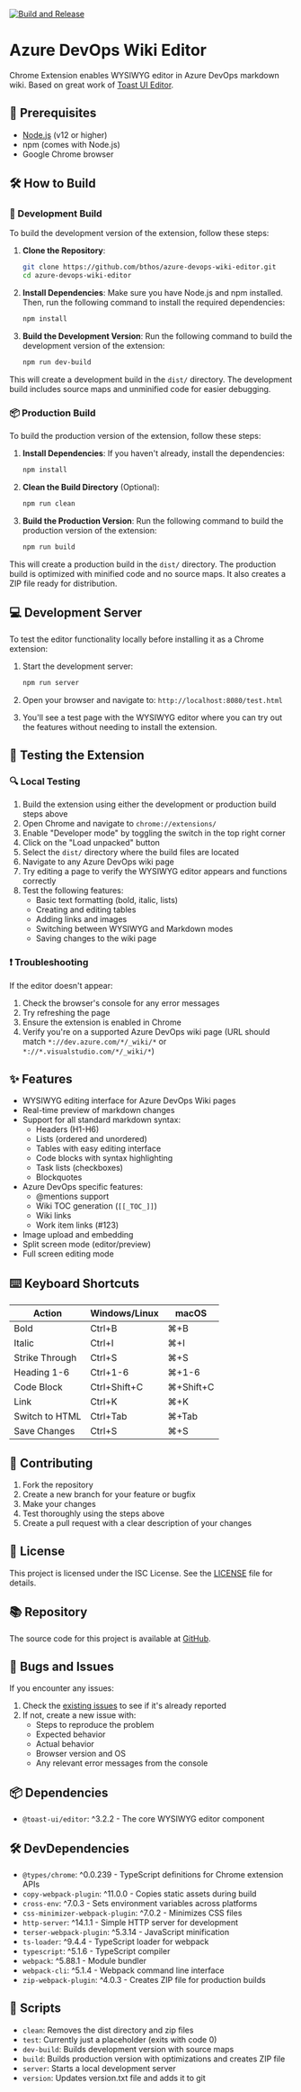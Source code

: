 [![Build and Release](https://github.com/bthos/azure-devops-wiki-editor/actions/workflows/main.yml/badge.svg)](https://github.com/bthos/azure-devops-wiki-editor/actions/workflows/main.yml)

# Azure DevOps Wiki Editor

Chrome Extension enables WYSIWYG editor in Azure DevOps markdown wiki. Based on great work of [Toast UI Editor](https://github.com/nhn/tui.editor).

## 🚀 Prerequisites

- [Node.js](https://nodejs.org/) (v12 or higher)
- npm (comes with Node.js)
- Google Chrome browser

## 🛠️ How to Build

### 🔧 Development Build

To build the development version of the extension, follow these steps:

1. **Clone the Repository**:
   ```sh
   git clone https://github.com/bthos/azure-devops-wiki-editor.git
   cd azure-devops-wiki-editor
   ```

2. **Install Dependencies**:
   Make sure you have Node.js and npm installed. Then, run the following command to install the required dependencies:
   ```sh
   npm install
   ```

3. **Build the Development Version**:
   Run the following command to build the development version of the extension:
   ```sh
   npm run dev-build
   ```

This will create a development build in the `dist/` directory. The development build includes source maps and unminified code for easier debugging.

### 📦 Production Build

To build the production version of the extension, follow these steps:

1. **Install Dependencies**: 
   If you haven't already, install the dependencies:
   ```sh
   npm install
   ```

2. **Clean the Build Directory** (Optional):
   ```sh
   npm run clean
   ```

3. **Build the Production Version**: 
   Run the following command to build the production version of the extension:
   ```sh
   npm run build
   ```

This will create a production build in the `dist/` directory. The production build is optimized with minified code and no source maps. It also creates a ZIP file ready for distribution.

## 💻 Development Server

To test the editor functionality locally before installing it as a Chrome extension:

1. Start the development server:
   ```sh
   npm run server
   ```

2. Open your browser and navigate to:
   `http://localhost:8080/test.html`

3. You'll see a test page with the WYSIWYG editor where you can try out the features without needing to install the extension.

## 🧪 Testing the Extension

### 🔍 Local Testing

1. Build the extension using either the development or production build steps above
2. Open Chrome and navigate to `chrome://extensions/`
3. Enable "Developer mode" by toggling the switch in the top right corner
4. Click on the "Load unpacked" button
5. Select the `dist/` directory where the build files are located
6. Navigate to any Azure DevOps wiki page
7. Try editing a page to verify the WYSIWYG editor appears and functions correctly
8. Test the following features:
   - Basic text formatting (bold, italic, lists)
   - Creating and editing tables
   - Adding links and images
   - Switching between WYSIWYG and Markdown modes
   - Saving changes to the wiki page

### ❗ Troubleshooting

If the editor doesn't appear:
1. Check the browser's console for any error messages
2. Try refreshing the page
3. Ensure the extension is enabled in Chrome
4. Verify you're on a supported Azure DevOps wiki page (URL should match `*://dev.azure.com/*/_wiki/*` or `*://*.visualstudio.com/*/_wiki/*`)

## ✨ Features

- WYSIWYG editing interface for Azure DevOps Wiki pages
- Real-time preview of markdown changes
- Support for all standard markdown syntax:
  - Headers (H1-H6)
  - Lists (ordered and unordered)
  - Tables with easy editing interface
  - Code blocks with syntax highlighting
  - Task lists (checkboxes)
  - Blockquotes
- Azure DevOps specific features:
  - @mentions support
  - Wiki TOC generation (`[[_TOC_]]`)
  - Wiki links
  - Work item links (#123)
- Image upload and embedding
- Split screen mode (editor/preview)
- Full screen editing mode

## ⌨️ Keyboard Shortcuts

| Action | Windows/Linux | macOS |
|--------|--------------|-------|
| Bold | Ctrl+B | ⌘+B |
| Italic | Ctrl+I | ⌘+I |
| Strike Through | Ctrl+S | ⌘+S |
| Heading 1-6 | Ctrl+1-6 | ⌘+1-6 |
| Code Block | Ctrl+Shift+C | ⌘+Shift+C |
| Link | Ctrl+K | ⌘+K |
| Switch to HTML | Ctrl+Tab | ⌘+Tab |
| Save Changes | Ctrl+S | ⌘+S |

## 👥 Contributing

1. Fork the repository
2. Create a new branch for your feature or bugfix
3. Make your changes
4. Test thoroughly using the steps above
5. Create a pull request with a clear description of your changes

## 📄 License

This project is licensed under the ISC License. See the [LICENSE](LICENSE) file for details.

## 📚 Repository

The source code for this project is available at [GitHub](https://github.com/bthos/azure-devops-wiki-editor).

## 🐛 Bugs and Issues

If you encounter any issues:
1. Check the [existing issues](https://github.com/bthos/azure-devops-wiki-editor/issues) to see if it's already reported
2. If not, create a new issue with:
   - Steps to reproduce the problem
   - Expected behavior
   - Actual behavior
   - Browser version and OS
   - Any relevant error messages from the console

## 📦 Dependencies

- `@toast-ui/editor`: ^3.2.2 - The core WYSIWYG editor component

## 🛠️ DevDependencies

- `@types/chrome`: ^0.0.239 - TypeScript definitions for Chrome extension APIs
- `copy-webpack-plugin`: ^11.0.0 - Copies static assets during build
- `cross-env`: ^7.0.3 - Sets environment variables across platforms
- `css-minimizer-webpack-plugin`: ^7.0.2 - Minimizes CSS files
- `http-server`: ^14.1.1 - Simple HTTP server for development
- `terser-webpack-plugin`: ^5.3.14 - JavaScript minification
- `ts-loader`: ^9.4.4 - TypeScript loader for webpack
- `typescript`: ^5.1.6 - TypeScript compiler
- `webpack`: ^5.88.1 - Module bundler
- `webpack-cli`: ^5.1.4 - Webpack command line interface
- `zip-webpack-plugin`: ^4.0.3 - Creates ZIP file for production builds

## 📜 Scripts

- `clean`: Removes the dist directory and zip files
- `test`: Currently just a placeholder (exits with code 0)
- `dev-build`: Builds development version with source maps
- `build`: Builds production version with optimizations and creates ZIP file
- `server`: Starts a local development server
- `version`: Updates version.txt file and adds it to git
